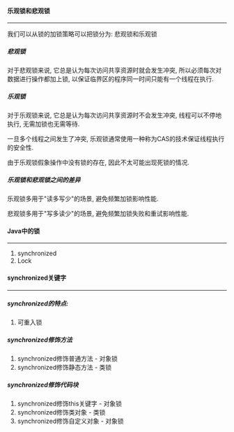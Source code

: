#### 乐观锁和悲观锁

---

我们可以从锁的加锁策略可以把锁分为: 悲观锁和乐观锁

##### 悲观锁

对于悲观锁来说, 它总是认为每次访问共享资源时就会发生冲突, 所以必须每次对数据进行操作都加上锁, 以保证临界区的程序同一时间只能有一个线程在执行.

##### 乐观锁

对于乐观锁来说, 它总是认为每次访问共享资源时不会发生冲突, 线程可以不停地执行, 无需加锁也无需等待.

一旦多个线程之间发生了冲突, 乐观锁通常使用一种称为CAS的技术保证线程执行的安全性.

由于乐观锁假象操作中没有锁的存在, 因此不太可能出现死锁的情况.

##### 乐观锁和悲观锁之间的差异

乐观锁多用于"读多写少"的场景, 避免频繁加锁影响性能.

悲观锁多用于"写多读少"的场景, 避免频繁加锁失败和重试影响性能.



#### Java中的锁

---

1. synchronized
2. Lock



#### synchronized关键字

---

##### synchronized的特点:

1. 可重入锁

##### synchronized修饰方法

1. synchronized修饰普通方法 - 对象锁
2. synchronized修饰静态方法 - 类锁

##### synchronized修饰代码块

1. synchronized修饰this关键字 - 对象锁
2. synchronized修饰类对象 - 类锁
3. synchronized修饰自定义对象 - 对象锁